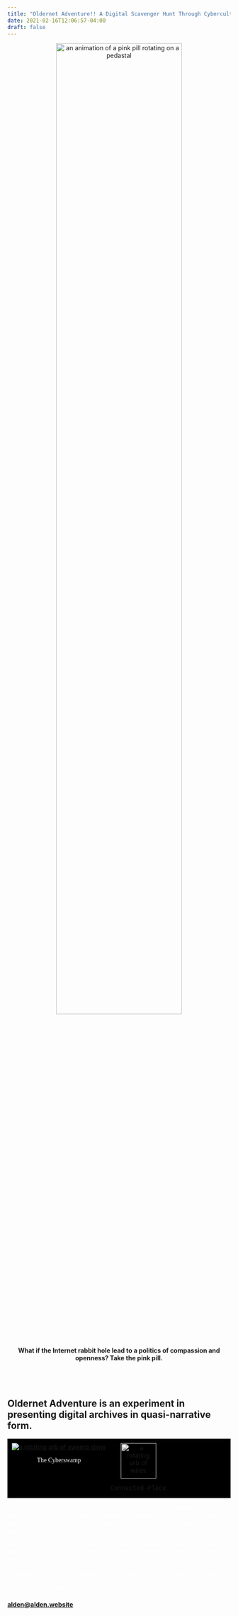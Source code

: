 ```yaml
---
title: "Oldernet Adventure!! A Digital Scavenger Hunt Through Cybercultural History"
date: 2021-02-16T12:06:57-04:00
draft: false
---
```


<!-- ![an animation of a pink pill rotating on a pedastal](/images/Misc/pill.gif) -->
<div style="text-align: center">
<img src="/images/Misc/pill.gif" alt="an animation of a pink pill rotating on a pedastal" width=75% >

<h4> What if the Internet rabbit hole lead to a politics of compassion and openness? Take the pink pill. </h4>

</div>


<br>
<br>

## Oldernet Adventure is an experiment in presenting digital archives in quasi-narrative form. 

<div style="background-color: black; display: flex; flex-align: center; padding-top: 10px; padding-left: 10px;">
    <a href="https://cyber-swamp.life" target="_blank" style="text-align: center; padding-right: 10px;">
        <img src="/images/Misc/16.gif" alt='a rotating orb of swamp slime' style="text-align: center;">
        <p style="font-family: 'Kardust Bold Expanded'; color: white;">The Cyberswamp</p>
    </a>
    <!-- <a href="https://cyber-swamp.life" target="_blank" style="text-align: center;"> -->
    <div style="text-align: center; cursor: not-allowed;">
        <img src="/images/Misc/sphere-frame.gif" alt='a rotating orb of wires' style="text-align: center; width: 80px; height: 80px; filter: grayscale(100%);">
        <p style="font-family: 'Courier New', monospace;">Connected-Place</p>
    <!-- </a> -->
    </div>
</div>

<p style="color: white;">Currently the only region open for exploration is the Cyberswamp, an archive of the first cyberfeminist movement spanning ~1991-2003. 
The current win state is successfully speaking to the oracle. Follow their instructions for your prize.</p>

<p style="color: white;">Note that there is some challenging material that may not be suitable for children. It is possible to complete on a phone but best experienced on a desktop.</p>

<p style="color: white;">I am actively soliciting feedback! Let me know what you think, if you get stuck, or if you know of any grants that could help me keep working on Oldernet Adventure by emailing me: </p>

#### alden@alden.website
